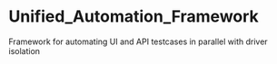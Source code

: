 # Unified_Automation_Framework
Framework for automating UI and API testcases in parallel with driver isolation 
